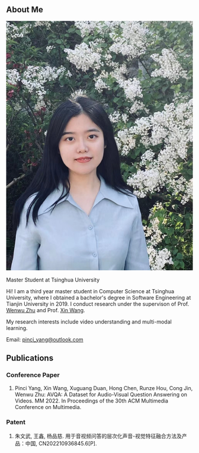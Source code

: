 ## About Me

<img class="profile-picture" src="ypc_profile.jpg">

Master Student at Tsinghua University

Hi! I am a third year master student in Computer Science at Tsinghua University, where I obtained a bachelor's degree in Software Engineering at Tianjin University in 2019. I conduct research under the supervison of Prof. [Wenwu Zhu](https://scholar.google.com/citations?user=7t2jzpgAAAAJ&hl=en) and Prof. [Xin Wang](http://mn.cs.tsinghua.edu.cn/xinwang/).

My research interests include video understanding and multi-modal learning.

Email: pinci_yang@outlook.com


## Publications
### Conference Paper
1. Pinci Yang, Xin Wang, Xuguang Duan, Hong Chen, Runze Hou, Cong Jin, Wenwu Zhu: AVQA: A Dataset for Audio-Visual Question Answering on Videos. MM 2022. In Proceedings of the 30th ACM Multimedia Conference on Multimedia.

### Patent
1. 朱文武, 王鑫, 杨品慈. 用于音视频问答的层次化声音-视觉特征融合方法及产品：中国, CN202210936845.6\[P\].
